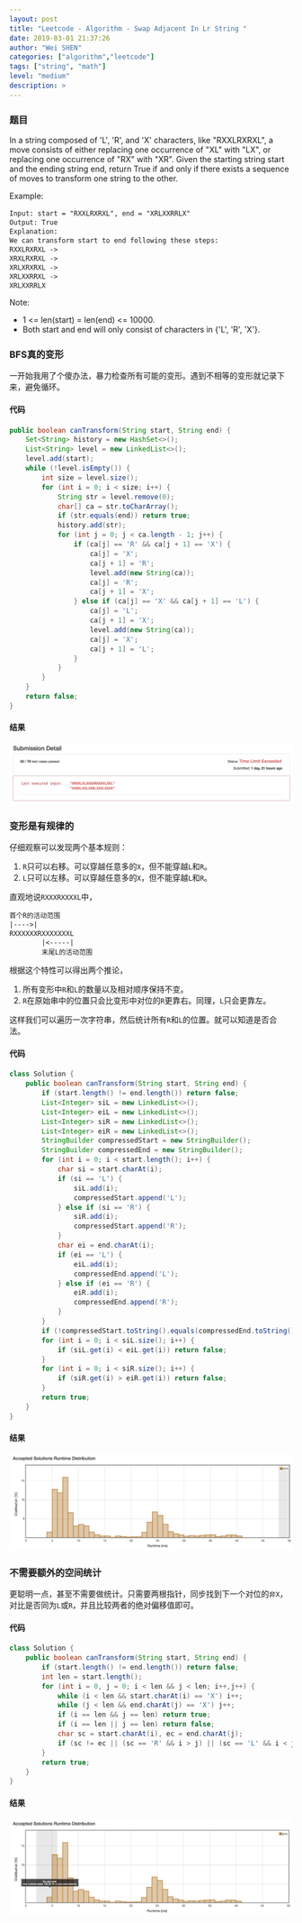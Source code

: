 ```yaml
---
layout: post
title: "Leetcode - Algorithm - Swap Adjacent In Lr String "
date: 2019-03-01 21:37:26
author: "Wei SHEN"
categories: ["algorithm","leetcode"]
tags: ["string", "math"]
level: "medium"
description: >
---
```


### 题目
In a string composed of 'L', 'R', and 'X' characters, like "RXXLRXRXL", a move consists of either replacing one occurrence of "XL" with "LX", or replacing one occurrence of "RX" with "XR". Given the starting string start and the ending string end, return True if and only if there exists a sequence of moves to transform one string to the other.

Example:
```
Input: start = "RXXLRXRXL", end = "XRLXXRRLX"
Output: True
Explanation:
We can transform start to end following these steps:
RXXLRXRXL ->
XRXLRXRXL ->
XRLXRXRXL ->
XRLXXRRXL ->
XRLXXRRLX
```
Note:
* 1 <= len(start) = len(end) <= 10000.
* Both start and end will only consist of characters in {'L', 'R', 'X'}.

### BFS真的变形
一开始我用了个傻办法，暴力检查所有可能的变形。遇到不相等的变形就记录下来，避免循环。

#### 代码
```java
public boolean canTransform(String start, String end) {
    Set<String> history = new HashSet<>();
    List<String> level = new LinkedList<>();
    level.add(start);
    while (!level.isEmpty()) {
        int size = level.size();
        for (int i = 0; i < size; i++) {
            String str = level.remove(0);
            char[] ca = str.toCharArray();
            if (str.equals(end)) return true;
            history.add(str);
            for (int j = 0; j < ca.length - 1; j++) {
                if (ca[j] == 'R' && ca[j + 1] == 'X') {
                    ca[j] = 'X';
                    ca[j + 1] = 'R';
                    level.add(new String(ca));
                    ca[j] = 'R';
                    ca[j + 1] = 'X';
                } else if (ca[j] == 'X' && ca[j + 1] == 'L') {
                    ca[j] = 'L';
                    ca[j + 1] = 'X';
                    level.add(new String(ca));
                    ca[j] = 'X';
                    ca[j + 1] = 'L';
                }
            }
        }
    }
    return false;
}
```

#### 结果
![swap-adjacent-in-lr-string-1](/images/leetcode/swap-adjacent-in-lr-string-1.png)


### 变形是有规律的
仔细观察可以发现两个基本规则：
1. `R`只可以右移。可以穿越任意多的`X`，但不能穿越`L`和`R`。
2. `L`只可以左移。可以穿越任意多的`X`，但不能穿越`L`和`R`。

直观地说`RXXXRXXXXL`中，
```
首个R的活动范围
|---->|
RXXXXXXRXXXXXXXL
        |<-----|
        末尾L的活动范围
```

根据这个特性可以得出两个推论，
1. 所有变形中`R`和`L`的数量以及相对顺序保持不变。
2. `R`在原始串中的位置只会比变形中对位的`R`更靠右。同理，`L`只会更靠左。

这样我们可以遍历一次字符串，然后统计所有`R`和`L`的位置。就可以知道是否合法。

#### 代码
```java
class Solution {
    public boolean canTransform(String start, String end) {
        if (start.length() != end.length()) return false;
        List<Integer> siL = new LinkedList<>();
        List<Integer> eiL = new LinkedList<>();
        List<Integer> siR = new LinkedList<>();
        List<Integer> eiR = new LinkedList<>();
        StringBuilder compressedStart = new StringBuilder();
        StringBuilder compressedEnd = new StringBuilder();
        for (int i = 0; i < start.length(); i++) {
            char si = start.charAt(i);
            if (si == 'L') {
                siL.add(i);
                compressedStart.append('L');
            } else if (si == 'R') {
                siR.add(i);
                compressedStart.append('R');
            }
            char ei = end.charAt(i);
            if (ei == 'L') {
                eiL.add(i);
                compressedEnd.append('L');
            } else if (ei == 'R') {
                eiR.add(i);
                compressedEnd.append('R');
            }
        }
        if (!compressedStart.toString().equals(compressedEnd.toString())) return false;
        for (int i = 0; i < siL.size(); i++) {
            if (siL.get(i) < eiL.get(i)) return false;
        }
        for (int i = 0; i < siR.size(); i++) {
            if (siR.get(i) > eiR.get(i)) return false;
        }
        return true;
    }
}
```

#### 结果
![swap-adjacent-in-lr-string-2](/images/leetcode/swap-adjacent-in-lr-string-2.png)


### 不需要额外的空间统计
更聪明一点，甚至不需要做统计。只需要两根指针，同步找到下一个对位的`非X`，对比是否同为`L`或`R`，并且比较两者的绝对偏移值即可。

#### 代码
```java
class Solution {
    public boolean canTransform(String start, String end) {
        if (start.length() != end.length()) return false;
        int len = start.length();
        for (int i = 0, j = 0; i < len && j < len; i++,j++) {
            while (i < len && start.charAt(i) == 'X') i++;
            while (j < len && end.charAt(j) == 'X') j++;
            if (i == len && j == len) return true;
            if (i == len || j == len) return false;
            char sc = start.charAt(i), ec = end.charAt(j);
            if (sc != ec || (sc == 'R' && i > j) || (sc == 'L' && i < j)) return false;
        }
        return true;
    }
}
```

#### 结果
![swap-adjacent-in-lr-string-3](/images/leetcode/swap-adjacent-in-lr-string-3.png)

